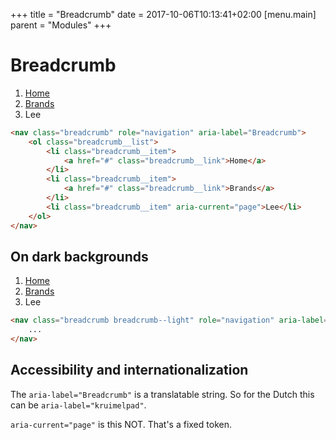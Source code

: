 +++
title = "Breadcrumb"
date = 2017-10-06T10:13:41+02:00
[menu.main]
parent = "Modules"
+++

# Breadcrumb

<div class="fp-example">
	<nav class="breadcrumb" role="navigation" aria-label="Breadcrumb">
		<ol class="breadcrumb__list">
			<li class="breadcrumb__item">
				<a href="#" class="breadcrumb__link">Home</a>
			</li>
			<li class="breadcrumb__item">
				<a href="#" class="breadcrumb__link">Brands</a>
			</li>
			<li class="breadcrumb__item" aria-current="page">Lee</li>
		</ol>
	</nav>
</div>

```html
<nav class="breadcrumb" role="navigation" aria-label="Breadcrumb">
	<ol class="breadcrumb__list">
		<li class="breadcrumb__item">
			<a href="#" class="breadcrumb__link">Home</a>
		</li>
		<li class="breadcrumb__item">
			<a href="#" class="breadcrumb__link">Brands</a>
		</li>
		<li class="breadcrumb__item" aria-current="page">Lee</li>
	</ol>
</nav>
```

## On dark backgrounds

<div class="fp-example fp-example--dark">
	<nav class="breadcrumb breadcrumb--light" role="navigation" aria-label="Breadcrumb">
		<ol class="breadcrumb__list">
			<li class="breadcrumb__item">
				<a href="#" class="breadcrumb__link">Home</a>
			</li>
			<li class="breadcrumb__item">
				<a href="#" class="breadcrumb__link">Brands</a>
			</li>
			<li class="breadcrumb__item" aria-current="page">Lee</li>
		</ol>
	</nav>
</div>

```html
<nav class="breadcrumb breadcrumb--light" role="navigation" aria-label="Breadcrumb">
	...
</nav>
```

## Accessibility and internationalization

The `aria-label="Breadcrumb"` is a translatable string. So for the Dutch this can be `aria-label="kruimelpad"`.

`aria-current="page"` is this NOT. That's a fixed token.

